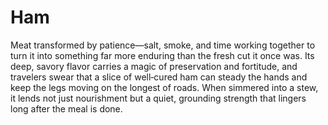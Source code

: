 # Ham

Meat transformed by patience—salt, smoke, and time working together to turn it into something far more enduring than the fresh cut it once was. Its deep, savory flavor carries a magic of preservation and fortitude, and travelers swear that a slice of well‑cured ham can steady the hands and keep the legs moving on the longest of roads. When simmered into a stew, it lends not just nourishment but a quiet, grounding strength that lingers long after the meal is done.

